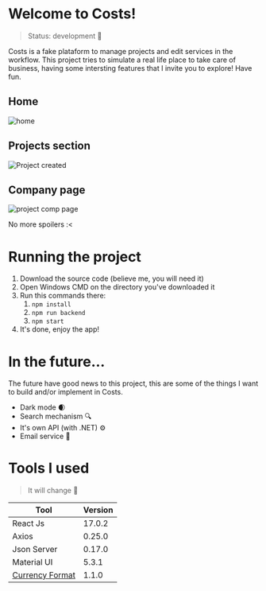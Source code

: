 # Welcome to Costs!
> Status: development 🚧

Costs is a fake plataform to manage projects and edit services in the workflow. This project tries to simulate a real life place to take care of business, having some intersting features that I invite you to explore! Have fun. 

## Home
![home](https://user-images.githubusercontent.com/69057084/151437913-52a37c2a-5902-47e9-9609-bcbf4e527ca5.PNG)
## Projects section
![Project created](https://user-images.githubusercontent.com/69057084/151438464-473cf65d-d600-4b80-8a22-201b268cff87.PNG)
## Company page
![project comp page](https://user-images.githubusercontent.com/69057084/151438503-7b5138b6-6ee0-4ffc-bcdd-72a457f6134f.PNG)

No more spoilers :<

# Running the project

 1. Download the source code (believe me, you will need it)
 2. Open Windows CMD on the directory you've downloaded it
 3. Run this commands there:
	 1. `npm install`
	 2. `npm run backend` 
	 3. `npm start`
 4. It's done, enjoy the app! 

# In the future...
The future have good news to this project, this are some of the things I want to build and/or implement in Costs.

 - Dark mode 🌒
 - Search mechanism 🔍
 - It's own API (with .NET) ⚙️
 - Email service 📧

# Tools I used 

> It will change 🚨
<table>
	<thead>
		<tr>
			<th>Tool</th>
			<th>Version</th>
		</tr>
	</thead>
	<tbody>
		<tr>
			<td>React Js</td>
			<td>17.0.2</td>
		</tr>
		<tr>
			<td>Axios</td>
			<td>0.25.0</td>
		</tr>
		<tr>
			<td>Json Server</td>
			<td>0.17.0</td>
		</tr>
		<tr>
			<td>Material UI</td>
			<td>5.3.1</td>
		</tr>
		<tr>
			<td><a href="https://www.npmjs.com/package/react-currency-format">Currency Format</a></td>
			<td>1.1.0</td>
		</tr>
	</tbody>
</table>
